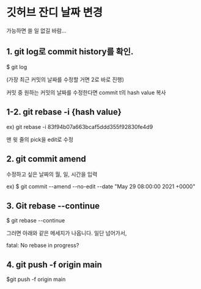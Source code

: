 # 깃허브 잔디 날짜 변경

가능하면 쓸 일 없길 바람...

## 1. git log로 commit history를 확인.

$ git log

(가장 최근 커밋의 날짜를 수정할 거면 2로 바로 진행)

커밋 중 원하는 커밋의 날짜를 수정한다면 commit t의 hash value 복사

## 1-2. git rebase -i {hash value}

ex) git rebase -i 83f94b07a663bcaf5ddd355f92830fe4d9

맨 윗 줄의 pick을 edit로 수정


## 2. git commit amend

수정하고 싶은 날짜의 월, 일, 시간을 입력

ex) $ git commit --amend --no-edit --date "May 29 08:00:00 2021 +0000"


## 3. Git rebase --continue

$ git rebase --continue

그러면 아래와 같은 메세지가 나옵니다. 일단 넘어가서,

fatal: No rebase in progress?

## 4. git push -f origin main

$git push -f origin main
